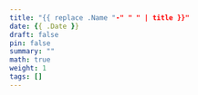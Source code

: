 ```yaml
---
title: "{{ replace .Name "-" " " | title }}"
date: {{ .Date }}
draft: false
pin: false
summary: ""
math: true
weight: 1
tags: []
---
```


